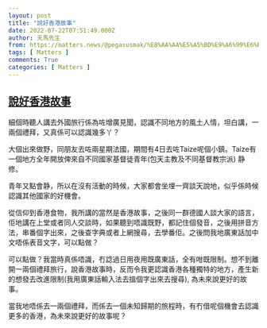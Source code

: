 ```yaml
---
layout: post
title: "說好香港故事"
date: 2022-07-22T07:51:49.000Z
author: 天馬先生
from: https://matters.news/@pegasusmak/%E8%AA%AA%E5%A5%BD%E9%A6%99%E6%B8%AF%E6%95%85%E4%BA%8B-bafyreiekpsgzqmhvq5o23z76ljxgbigth7n45ckazfm2bpiynkz4lr3kja
tags: [ Matters ]
comments: True
categories: [ Matters ]
---
```

<!--1658476309000-->
[說好香港故事](https://matters.news/@pegasusmak/%E8%AA%AA%E5%A5%BD%E9%A6%99%E6%B8%AF%E6%95%85%E4%BA%8B-bafyreiekpsgzqmhvq5o23z76ljxgbigth7n45ckazfm2bpiynkz4lr3kja)
------

<div>
<p>細個時聽人講去外國旅行係為咗增廣見聞，認識不同地方的風土人情，坦白講，一兩個禮拜，又真係可以認識幾多丫？</p><p>大個出來做野，同朋友去咗兩星期法國，期間有4日去咗Taize呢個小鎮。Taize有一個地方全年開放俾來自不同國家基督徒青年(包天主教及不同基督教宗派) 静修。</p><p>青年又點會静，所以在沒有活動的時候，大家都會坐埋一齊談天說地，似乎係時候認識其他國家的好機會。</p><p>從信仰到香港食物，我所講的當然是香港故事，之後同一群德國人談大家的語言，佢地講在上堂或者同人交談時，如果聽到唔識既野，都記住個發音，之後用拼音方法，串番個字出來，之後查字典或者上網搜尋，去學番佢。之後問我地廣東話加中文唔係表音文字，可以點做？</p><p>可以點做？我當時真係唔識，冇諗過日用夜用既廣東話，全有咁既限制。想不到離開一兩個禮拜旅行，說香港故事時，反而令我更認識香港各種獨特的地方，產生新的想發去改進限制(我用廣東話輸入法去搵個字出來去搜尋), 為未來說更好的故事。</p><p>當我地唔係去一兩個禮拜，而係去一個未知歸期的旅程時，有冇借呢個機會去認識更多的香港，為未來說更好的故事呢？</p>
</div>
